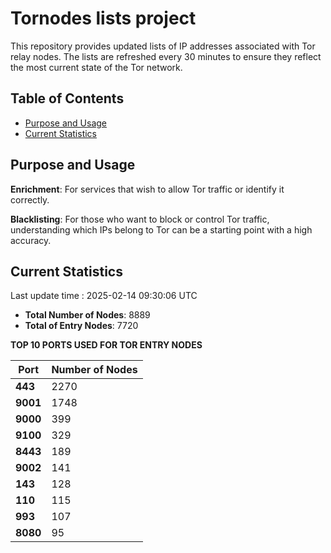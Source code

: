 # Tornodes lists project

This repository provides updated lists of IP addresses associated with Tor relay nodes. The lists are refreshed every 30 minutes to ensure they reflect the most current state of the Tor network.

## Table of Contents

- [Purpose and Usage](#purpose-and-usage)
- [Current Statistics](#current-statistics)


## Purpose and Usage

**Enrichment**: For services that wish to allow Tor traffic or identify it correctly.

**Blacklisting**: For those who want to block or control Tor traffic, understanding which IPs belong to Tor can be a starting point with a high accuracy.

## Current Statistics

Last update time : 2025-02-14 09:30:06 UTC

- **Total Number of Nodes**: 8889
- **Total of Entry Nodes**: 7720

**TOP 10 PORTS USED FOR TOR ENTRY NODES**

| **Port** | **Number of Nodes** |
|------|-----------------|
| **443**   | 2270  |
| **9001**   | 1748  |
| **9000**   | 399  |
| **9100**   | 329  |
| **8443**   | 189  |
| **9002**   | 141  |
| **143**   | 128  |
| **110**   | 115  |
| **993**   | 107  |
| **8080**   | 95  |

